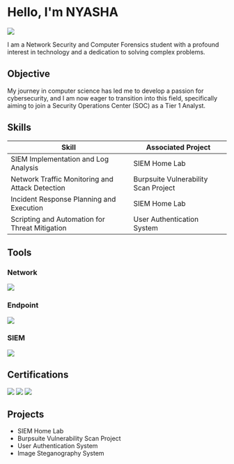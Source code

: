 # Hello, I'm NYASHA
<a href="https://linkedin.com//nyasha-chakanetsa"><img src="https://img.shields.io/badge/-LinkedIn-0072b1?&style=for-the-badge&logo=linkedin&logoColor=white" /></a>

I am a Network Security and Computer Forensics student with a profound interest in technology and a dedication to solving complex problems.

## Objective

My journey in computer science has led me to develop a passion for cybersecurity, and I am now eager to transition into this field, specifically aiming to join a Security Operations Center (SOC) as a Tier 1 Analyst.

## Skills

| Skill                                         | Associated Project         |
|-----------------------------------------------|----------------------------|
| SIEM Implementation and Log Analysis          | SIEM Home Lab|
| Network Traffic Monitoring and Attack Detection |Burpsuite Vulnerability Scan Project|
| Incident Response Planning and Execution      | SIEM Home Lab|
| Scripting and Automation for Threat Mitigation | User Authentication System|

## Tools

### Network
<div>
    <img src="https://img.shields.io/badge/-Wireshark-1679A7?&style=for-the-badge&logo=Wireshark&logoColor=white" />
</div>

### Endpoint
<div>
    <img src="https://img.shields.io/badge/-Microsoft_Defender_for_Endpoint-00A4EF?&style=for-the-badge&logo=Microsoft&logoColor=white" />
  
</div>

### SIEM
<div>
    <img src="https://img.shields.io/badge/-Elastic-005571?&style=for-the-badge&logo=Elastic&logoColor=white" />
</div>

## Certifications
<div>
<img src="https://img.shields.io/badge/-Customer%20Service-00BFFF?&style=for-the-badge&logo=CompTIA&logoColor=white" />
<img src="https://img.shields.io/badge/-ISO%2020000%20-%2300bfff?&style=for-the-badge" />
<img src="https://img.shields.io/badge/-A%2B-4D4D4D?&style=for-the-badge&logo=CompTIA&logoColor=white" />
</div>

## Projects
- SIEM Home Lab
- Burpsuite Vulnerability Scan Project
- User Authentication System
- Image Steganography System
